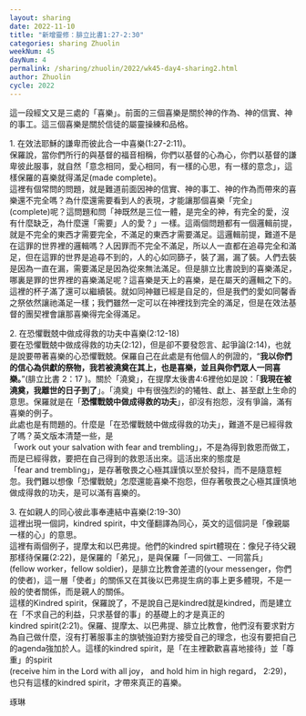 ```yaml
---
layout: sharing
date: 2022-11-10
title: "新增靈修：腓立比書1:27-2:30"
categories: sharing Zhuolin
weekNum: 45
dayNum: 4
permalink: /sharing/zhuolin/2022/wk45-day4-sharing2.html
author: Zhuolin
cycle: 2022
---
```


這一段經文又是三處的「喜樂」。前面的三個喜樂是關於神的作為、神的信實、神的事工。這三個喜樂是關於信徒的屬靈操練和品格。  

1. 在效法耶穌的謙卑而彼此合一中喜樂(1:27-2:11)。  
保羅說，當你們所行的與基督的福音相稱，你們以基督的心為心，你們以基督的謙卑彼此服事，就自然「意念相同，愛心相同，有一樣的心思，有一樣的意念」，這樣保羅的喜樂就得滿足(made complete)。  
這裡有個常問的問題，就是難道前面因神的信實、神的事工、神的作為而帶來的喜樂還不完全嗎？為什麼還需要看到人的表現，才能讓那個喜樂「完全」(complete)呢？這問題和問「神既然是三位一體，是完全的神，有完全的愛，沒有什麼缺乏，為什麼還「需要」人的愛？」一樣。這兩個問題都有一個邏輯前提，就是不完全的東西才需要完全，不滿足的東西才需要滿足。這邏輯前提，難道不是在這罪的世界裡的邏輯嗎？人因罪而不完全不滿足，所以人一直都在追尋完全和滿足，但在這罪的世界是追尋不到的，人的心如同篩子，裝了漏，漏了裝。人們去裝是因為一直在漏，需要滿足是因為從來無法滿足。但是腓立比書說到的喜樂滿足，哪裏是罪的世界裡的喜樂滿足呢？這喜樂是天上的喜樂，是在屬天的邏輯之下的。這裡的杯子滿了還可以繼續裝。就如同神雖已經是自足的，但是我們的愛如同馨香之祭依然讓祂滿足一樣；我們雖然一定可以在神裡找到完全的滿足，但是在效法基督的團契裡會讓那喜樂得完全得滿足。  

2. 在恐懼戰兢中做成得救的功夫中喜樂(2:12-18)  
要在恐懼戰兢中做成得救的功夫(2:12)，但是卻不要發怨言、起爭論(2:14)，也就是說要帶著喜樂的心恐懼戰兢。保羅自己在此處是有他個人的例證的，“**我以你們的信心為供獻的祭物，我若被澆奠在其上，也是喜樂，並且與你們眾人一同喜樂。**”(腓立比書‬ ‭2‬：‭17‬ )‭。關於「澆奠」，在提摩太後書4:6裡他如是說：「**我現在被澆奠，我離世的日子到了**」。「澆奠」中有很強烈的的犧牲、獻上、甚至獻上生命的意思。保羅就是在「**恐懼戰兢中做成得救的功夫**」，卻沒有抱怨，沒有爭論，滿有喜樂的例子。  
此處也是有問題的。什麼是「在恐懼戰兢中做成得救的功夫」，難道不是已經得救了嗎？英文版本清楚一些，是「work out your salvation with fear and trembling」，不是為得到救恩而做工，而是已經得救，要把在自己得到的救恩活出來。這活出來的態度是「fear and trembling」，是存著敬畏之心極其謹慎以至於發抖，而不是隨意輕忽。我們難以想像「恐懼戰兢」怎麼還能喜樂不抱怨，但存著敬畏之心極其謹慎地做成得救的功夫，是可以滿有喜樂的。  

3. 在如親人的同心彼此事奉連結中喜樂(2:19-30)  
這裡出現一個詞，kindred spirit，中文僅翻譯為同心，英文的這個詞是「像親屬一樣的心」的意思。  
這裡有兩個例子，提摩太和以巴弗提。他們的kindred spirt體現在：像兒子待父親那樣待保羅(2:22)，是保羅的「弟兄」，是與保羅「一同做工、一同當兵」(fellow worker，fellow soldier)，是腓立比教會差遣的(your messenger，你們的使者)，這一層「使者」的關係又在其後以巴弗提生病的事上更多體現，不是一般的使者關係，而是親人的關係。  
這樣的Kindred spirit，保羅說了，不是說自己是kindred就是kindred，而是建立在「不求自己的利益，只求基督的事」的基礎上的才是真正的kindred spirit(2:21)。保羅、提摩太、以巴弗提、腓立比教會，他們沒有要求對方為自己做什麼，沒有打著服事主的旗號強迫對方接受自己的理念，也沒有要把自己的agenda強加於人。這樣的kindred spirit，是「在主裡歡歡喜喜地接待」並「尊重」的spirit (receive him in the Lord with all joy， and hold him in high regard， 2:29)，也只有這樣的kindred spirit，才帶來真正的喜樂。  


琢琳  
